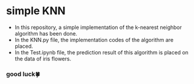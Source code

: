 # simple KNN
- In this repository, a simple implementation of the k-nearest neighbor algorithm has been done.
- In the KNN.py file, the implementation codes of the algorithm are placed.
- In the Test.ipynb file, the prediction result of this algorithm is placed on the data of iris flowers.
### good luck🍀
